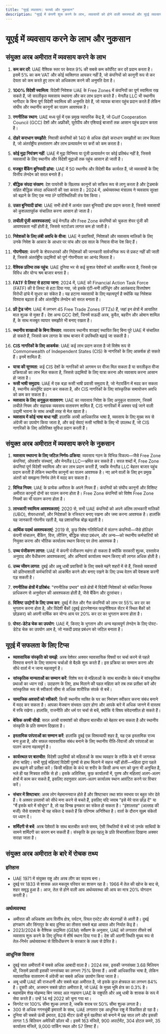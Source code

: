 ```yaml
---
title: "यूएई व्यवसाय: फायदे और नुकसान"
description: "यूएई में कंपनी शुरू करने के लाभ, व्यवसायों को होने वाली समस्याओं और यूएई व्यवसाय इकाई के सर्वोत्तम उपयोग का एक संक्षिप्त विवरण।"
---
```


# यूएई में व्यवसाय करने के लाभ और नुकसान

## संयुक्त अरब अमीरात में व्यवसाय करने के लाभ

1. **कम कर दरें**: UAE वैश्विक स्तर पर केवल 9% की सबसे कम कॉर्पोरेट कर दरें प्रदान करता है। इसमें 5% का कम VAT और कोई व्यक्तिगत आयकर नहीं है, जो कंपनियों को कानूनी रूप से कर देयता को कम करते हुए लाभ को अधिकतम करने की अनुमति देता है।

2. **100% विदेशी स्वामित्व**: विदेशी निवेशक UAE के Free Zones में कंपनियों का पूर्ण स्वामित्व रख सकते हैं, जो सरलीकृत व्यवसाय स्थापना और कर लाभ प्रदान करते हैं। मेनलैंड LLC भी स्थानीय भागीदार के बिना पूर्ण विदेशी स्वामित्व की अनुमति देते हैं, जो व्यापक बाजार पहुंच प्रदान करते हैं लेकिन संघीय और स्थानीय कानूनों का पालन आवश्यक है।

3. **रणनीतिक स्थान**: UAE मध्य पूर्व में एक प्रमुख व्यापारिक केंद्र है, जो Gulf Cooperation Council (GCC) देशों और अफ्रीकी, यूरोपीय और एशियाई बाजारों तक आसान पहुंच प्रदान करता है।

4. **दोहरे कराधान समझौते**: निवासी कंपनियों को 140 से अधिक दोहरे कराधान समझौतों का लाभ मिलता है, जो अंतर्राष्ट्रीय हस्तांतरण और लाभ प्रत्यावर्तन पर करों को कम करता है।

5. **कोई मुद्रा नियंत्रण नहीं**: UAE में मुद्रा विनिमय या पूंजी प्रत्यावर्तन पर कोई प्रतिबंध नहीं है, जिससे व्यवसायों के लिए स्थानीय और विदेशी मुद्राओं तक पहुंच आसान हो जाती है।

6. **मजबूत बैंकिंग बुनियादी ढांचा**: UAE में 50 स्थानीय और विदेशी बैंक कार्यरत हैं, जो व्यवसायों के लिए वित्तीय लेनदेन को सरल बनाते हैं।

7. **बौद्धिक संपदा संरक्षण**: देश पायरेसी के खिलाफ कानूनों को सक्रिय रूप से लागू करता है और ट्रेडमार्क सहित बौद्धिक संपदा अधिकारों की रक्षा करता है। 2024 में, अर्थव्यवस्था मंत्रालय ने व्यवसाय सुरक्षा को बढ़ाने के लिए एक नया IP पारिस्थितिकी तंत्र पेश किया।

8. **उन्नत बुनियादी ढांचा**: UAE सभी क्षेत्रों में अत्यंत उन्नत बुनियादी ढांचा प्रदान करता है, जिससे व्यवसायों को कुशलतापूर्वक संचालित करना आसान हो जाता है।

9. **लचीली पूंजी आवश्यकताएं**: कई मेनलैंड और Free Zone कंपनियों को चुकता शेयर पूंजी की आवश्यकता नहीं होती है, जिससे स्टार्टअप लागत कम हो जाती है।

10. **निवेशकों के लिए लंबी अवधि के वीजा**: UAE ने प्रवासियों, निवेशकों और व्यवसाय मालिकों के लिए उनके निवेश के आकार के आधार पर पांच और दस साल के निवास वीजा पेश किए हैं।

11. **गोपनीयता**: कंपनी के शेयरधारकों और निदेशकों की जानकारी सार्वजनिक रूप से प्रकट नहीं की जाती है, जिससे अंतर्राष्ट्रीय उद्यमियों को पूर्ण गोपनीयता का आनंद मिलता है।

12. **वैश्विक प्रतिभा तक पहुंच**: UAE दुनिया भर से कई कुशल पेशेवरों को आकर्षित करता है, जिससे एक विविध और योग्य श्रम बाजार बनता है।

13. **FATF ग्रे लिस्ट से हटाया जाना**: 2024 में, UAE को Financial Action Task Force (FATF) की ग्रे लिस्ट से हटा दिया गया, जो इसके एंटी-मनी लॉन्ड्रिंग और आतंकवाद वित्तपोषण विरोधी ढांचे में सुधार का संकेत है। यह हटाना व्यवसायों के लिए महत्वपूर्ण है क्योंकि यह निवेशक विश्वास बढ़ाता है और अंतर्राष्ट्रीय लेनदेन को सरल बनाता है।

14. **फ्री ट्रेड जोन**: UAE में लगभग 45 Free Trade Zones (FTZs) हैं, जहां इन क्षेत्रों में आयातित माल शुल्क से मुक्त हैं। देश अन्य GCC देशों, जिनमें सऊदी अरब, कुवैत, बहरीन और ओमान शामिल हैं, के साथ मजबूत व्यापार समझौते भी बनाए रखता है।

15. **स्थानीय शाखाओं के बिना विस्तार**: व्यवसाय स्थानीय शाखाएं स्थापित किए बिना पूरे UAE में संचालित हो सकते हैं, जिससे कम लागत के साथ बाजार में उपस्थिति बढ़ाई जा सकती है।

16. **CIS नागरिकों के लिए आकर्षक**: UAE कई लाभ प्रदान करता है जो विशेष रूप से Commonwealth of Independent States (CIS) के नागरिकों के लिए आकर्षक हो सकते हैं। इनमें शामिल हैं:

- **यात्रा की सुगमता**: कई CIS देशों के नागरिकों को आगमन पर वीजा मिल सकता है या सरलीकृत वीजा प्रक्रियाओं का लाभ मिल सकता है, जिससे उद्यमियों के लिए यात्रा करना और व्यवसाय करना आसान हो जाता है।
- **रूसी भाषी समुदाय**: UAE में एक बड़ा रूसी भाषी प्रवासी समुदाय है, जो नेटवर्किंग में मदद कर सकता है, स्थानीय अंतर्दृष्टि प्रदान कर सकता है, और CIS नागरिकों के लिए सांस्कृतिक समायोजन अवधि को कम कर सकता है।
- **व्यवसाय के लिए अनुकूल वातावरण**: UAE का व्यवसाय निवेश के लिए अनुकूल वातावरण, जिसमें लचीले नियम और सहायक व्यवसाय वातावरण शामिल हैं, CIS नागरिकों में अक्सर पाई जाने वाली उद्यमी भावना के साथ अच्छी तरह से मेल खाता है।
- **व्यवसाय में कोई भाषा बाधा नहीं**: हालांकि अरबी आधिकारिक भाषा है, व्यवसाय के लिए मुख्य रूप से अंग्रेजी का उपयोग किया जाता है, और कई सेवाएं रूसी भाषियों के लिए भी उपलब्ध हैं, जो CIS नागरिकों के लिए अतिरिक्त सुविधा प्रदान करती हैं।

## संयुक्त अरब अमीरात में व्यवसाय करने के नुकसान

1. **व्यवसाय स्थापना के लिए जटिल निर्णय-प्रक्रिया**: व्यवसाय गठन के विभिन्न विकल्प—जैसे Free Zone कंपनियां, ऑफशोर संस्थाएं, और मेनलैंड LLC—भ्रमित कर सकते हैं। सरल शब्दों में, Free Zone कंपनियां पूर्ण विदेशी स्वामित्व और कर लाभ प्रदान करती हैं, जबकि मेनलैंड LLC बेहतर बाजार पहुंच प्रदान करती हैं लेकिन स्थानीय कानूनों का पालन आवश्यक है। नए आने वालों के लिए इन प्रमुख अंतरों को समझना निर्णय लेने में मदद कर सकता है।

2. **विभिन्न नियम**: UAE के प्रत्येक अमीरात के अपने नियम हैं। कंपनियों को संघीय कानूनों और विशिष्ट अमीरात कानूनों दोनों का पालन करना होता है। Free Zone कंपनियों को विशेष Free Zone नियमों का भी पालन करना होता है।

3. **लाभकारी स्वामित्व आवश्यकताएं**: 2020 से, सभी UAE कंपनियों को अपने अंतिम लाभकारी मालिकों (UBO), शेयरधारकों, और निदेशकों के रजिस्टर बनाए रखना और जमा करना आवश्यक है। हालांकि यह जानकारी गोपनीय रहती है, यह प्रशासनिक बोझ बढ़ाती है।

4. **आर्थिक पदार्थ आवश्यकताएं**: 2019 से, कुछ विशेष गतिविधियों में संलग्न कंपनियों—जैसे होल्डिंग कंपनी संचालन, बैंकिंग, वित्त, लीजिंग, बौद्धिक संपदा प्रबंधन, और अन्य—को स्थानीय कर्मचारियों को नियुक्त करना और भौतिक कार्यालय स्थान किराए पर लेना आवश्यक है।

5. **उच्च पंजीकरण लागत**: UAE में कंपनी पंजीकरण महंगा हो सकता है क्योंकि सरकारी शुल्क, दस्तावेज अनुवाद और वैधीकरण आवश्यकताएं, और अनिवार्य कार्यालय स्थान किराए की लागत अधिक होती है।

6. **उच्च जीवन लागत**: दुबई और अबू धाबी प्रवासियों के लिए सबसे महंगे शहरों में से हैं, जिससे व्यवसायों को प्रतिभाशाली कर्मचारियों को आकर्षित करने और बनाए रखने के लिए उच्च वेतन की पेशकश करनी पड़ सकती है।

7. **रणनीतिक क्षेत्रों में प्रतिबंध**: "रणनीतिक प्रभाव" वाले क्षेत्रों में विदेशी निवेशकों को संबंधित नियामक प्राधिकरण से अनुमोदन की आवश्यकता होती है, जैसे बैंकिंग और दूरसंचार।

8. **विशिष्ट उद्योगों के लिए उच्च कर**: दुबई में तेल और गैस कंपनियों को लाभ पर 55% कर दर का भुगतान करना होता है, और विदेशी बैंकों (दुबई इंटरनेशनल फाइनेंशियल सेंटर में स्थित बैंकों को छोड़कर) को अपनी वार्षिक कर योग्य आय पर 20% कर दर का भुगतान करना होता है।

9. **पोस्ट-डेटेड चेक का उपयोग**: UAE में, किराए के भुगतान और अन्य महत्वपूर्ण लेनदेन के लिए पोस्ट-डेटेड चेक का उपयोग आम है, जो नकदी प्रवाह प्रबंधन को जटिल बनाता है।

## यूएई में सफलता के लिए टिप्स

- **व्यावसायिक संस्कृति को समझें**: अरब पेशेवर अक्सर व्यावसायिक विषयों पर चर्चा करने से पहले विश्वास बनाने के लिए सामान्य चर्चाओं से बैठकें शुरू करते हैं। इस प्रक्रिया का सम्मान करना और सीधे वार्ता में न जाना महत्वपूर्ण है।

- **सांस्कृतिक मान्यताओं का सम्मान करें**: विशेष रूप से महिलाओं के साथ बातचीत के संबंध में सांस्कृतिक प्रथाओं का ध्यान रखें। उदाहरण के लिए, हाथ मिलाने की पहल महिला करे तब तक प्रतीक्षा करें और सांस्कृतिक रूप से स्वीकार्य सीमा से अधिक शारीरिक संपर्क से बचें।

- **सामाजिक अवसरों को स्वीकारें**: किसी स्थानीय व्यक्ति के घर का निमंत्रण स्वीकार करना संबंध बनाने में मदद कर सकता है। आपका मेजबान संभवतः उदार होगा और आपके बारे में अधिक जानने में वास्तव में रुचि रखेगा। हालांकि, राजनीति और धर्म पर चर्चा से बचें, क्योंकि ये विषय संवेदनशील हो सकते हैं।

- **बेसिक अरबी सीखें**: सरल अरबी वाक्यांशों को सीखना बातचीत को बेहतर बना सकता है और स्थानीय संस्कृति के प्रति सम्मान दिखाता है।

- **इस्लामिक परंपराओं का सम्मान करें**: हालांकि दुबई एक विश्वव्यापी शहर है, यह एक इस्लामिक राज्य बना हुआ है, और सफल व्यावसायिक संबंध बनाने के लिए स्थानीय रीति-रिवाजों और परंपराओं का पालन करना महत्वपूर्ण है।

- **कार्यस्थल पर बातचीत**: विदेशी उद्यमियों को महिलाओं के साथ व्यवहार के तरीके के बारे में जागरूक होना चाहिए। सभी यूएई महिलाएं विदेशी पुरुषों से हाथ मिलाने में सहज नहीं होतीं—महिला द्वारा पहले हाथ बढ़ाने की प्रतीक्षा करें। किसी महिला के कंधे या शरीर के किसी अन्य भाग को छूना भी अनुचित है, भले ही यह मित्रवत तरीके से हो। इसके अतिरिक्त, कुछ कार्यालयों में, पुरुष और महिलाएं अलग-अलग क्षेत्रों में काम कर सकते हैं, इसलिए तदनुसार अलग-अलग कार्यालय स्थान आवंटित करने पर विचार करें।

- **संचार में शिष्टाचार**: अरब लोग मेहमाननवाज होते हैं और शिष्टाचार तथा शांत स्वभाव पर बहुत जोर देते हैं। वे अक्सर प्रस्तावों को सीधे मना करने से बचते हैं, इसलिए यदि जवाब "इसे मेरे पास छोड़ दें" या "मैं इसके बारे में सोचूंगा" है, तो यह विनम्र इनकार का संकेत हो सकता है। "इंशाल्लाह" (अल्लाह की मर्जी) जैसे वाक्यांश भी यह संकेत दे सकते हैं कि परिणाम अनिश्चित है। वार्ता के दौरान सूक्ष्म संकेतों पर ध्यान दें।

- **शर्मिंदगी से बचें**: अरब पेशेवरों के साथ बातचीत करते समय, ऐसी स्थितियों से बचें जो उनके साथियों के सामने शर्मिंदगी का कारण बन सकती हैं। संस्कृति के इस पहलू के प्रति विचारशीलता दिखाना अक्सर सराहा जाता है।

## संयुक्त अरब अमीरात के बारे में रोचक तथ्य

### इतिहास

- UAE 1971 में संयुक्त राष्ट्र और अरब लीग का सदस्य बना।
- दुबई पर 1833 से शासक अल मकतूम परिवार का शासन रहा है। 1966 में तेल की खोज के बाद से, शहर समृद्ध हुआ है। आज, तेल से होने वाली आय अर्थव्यवस्था की आय का मात्र 20% योगदान करती है।

### अर्थव्यवस्था

- अमीरात की अधिकांश आय वित्तीय क्षेत्र, पर्यटन, रियल एस्टेट और बंदरगाहों से आती है। दुबई हांगकांग और सिंगापुर के बाद दुनिया का तीसरा सबसे बड़ा आयात और निर्यात केंद्र है।
- 2023/2024 के वैश्विक उद्यमिता (GEM) सर्वेक्षण के अनुसार, UAE को लगातार तीसरे वर्ष व्यवसाय शुरू करने के लिए दुनिया में शीर्ष स्थान दिया गया है। देश की अग्रणी स्थिति मुख्य रूप से तेल-निर्भर अर्थव्यवस्था से विविधीकरण के सरकार के लक्ष्य से प्रेरित है।

### आधुनिक विकास

- दुबई सात अमीरातों में सबसे अधिक आबादी वाला है। 2024 तक, इसकी जनसंख्या 3.68 मिलियन थी, जिसमें प्रवासी इसकी जनसंख्या का लगभग 75% हिस्सा हैं। अरबी आधिकारिक भाषा है, लेकिन व्यावसायिक वातावरण में अंग्रेजी का सबसे अधिक उपयोग किया जाता है।
- अबू धाबी UAE की राजधानी और सबसे बड़ा अमीरात है, जो इसके कुल क्षेत्रफल का लगभग 84% है। दूसरी ओर, अजमान सबसे छोटा अमीरात है, जो UAE के मुख्य भूमि क्षेत्र का 0.3% है।
- महामहिम शेख मोहम्मद बिन जायद अल नाहयान UAE के राष्ट्रपति और अबू धाबी के शासक के रूप में सेवा करते हैं। उन्हें 14 मई 2022 को चुना गया था।
- सिगरेट पर 100% सीमा शुल्क लगता है, जबकि शराब पर 50% सीमा शुल्क लगता है।
- 300 से अधिक गगनचुंबी इमारतों के साथ, UAE लगातार एक आधुनिक राष्ट्र में विकसित हो रहा है।
- दुनिया की सबसे ऊंची इमारत, 828 मीटर ऊंची बुर्ज खलीफा को बनाने में छह साल लगे और इसकी लागत 1.5 बिलियन अमेरिकी डॉलर थी। इसमें 163 मंजिलें, 900 अपार्टमेंट, 304 होटल कमरे, 35 कार्यालय मंजिलें, 9,000 पार्किंग स्थल और 57 लिफ्ट हैं।
